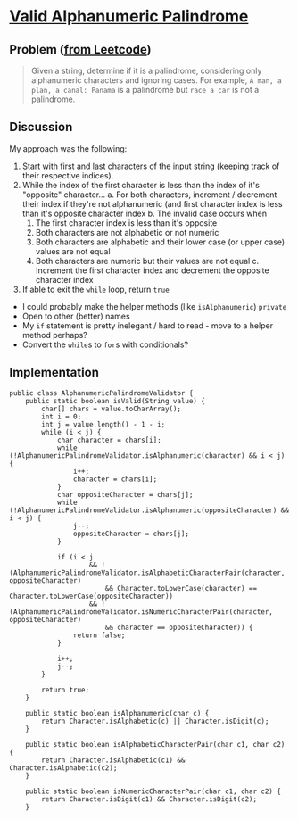 # [Valid Alphanumeric Palindrome](https://leetcode.com/problems/valid-palindrome/description/)

## Problem ([from Leetcode](https://leetcode.com/problems/longest-substring-without-repeating-characters/description/))
> Given a string, determine if it is a palindrome, considering only alphanumeric characters and ignoring cases.
> For example, `A man, a plan, a canal: Panama` is a palindrome but `race a car` is not a palindrome.

## Discussion

My approach was the following:
1. Start with first and last characters of the input string (keeping track of their respective indices).
2. While the index of the first character is less than the index of it's "opposite" character...
   a. For both characters, increment / decrement their index if they're not alphanumeric (and first character index is
      less than it's opposite character index
   b. The invalid case occurs when
      1. The first character index is less than it's opposite
      2. Both characters are not alphabetic or not numeric
      3. Both characters are alphabetic and their lower case (or upper case) values are not equal
      4. Both characters are numeric but their values are not equal
   c. Increment the first character index and decrement the opposite character index
3. If able to exit the `while` loop, return `true`

* I could probably make the helper methods (like `isAlphanumeric`) `private`
* Open to other (better) names
* My `if` statement is pretty inelegant / hard to read - move to a helper method perhaps?
* Convert the `while`s to `for`s with conditionals?

## Implementation

<!-- language: lang-java -->
    public class AlphanumericPalindromeValidator {
        public static boolean isValid(String value) {
            char[] chars = value.toCharArray();
            int i = 0;
            int j = value.length() - 1 - i;
            while (i < j) {
                char character = chars[i];
                while (!AlphanumericPalindromeValidator.isAlphanumeric(character) && i < j) {
                    i++;
                    character = chars[i];
                }
                char oppositeCharacter = chars[j];
                while (!AlphanumericPalindromeValidator.isAlphanumeric(oppositeCharacter) && i < j) {
                    j--;
                    oppositeCharacter = chars[j];
                }

                if (i < j
                        && !(AlphanumericPalindromeValidator.isAlphabeticCharacterPair(character, oppositeCharacter)
                            && Character.toLowerCase(character) == Character.toLowerCase(oppositeCharacter))
                        && !(AlphanumericPalindromeValidator.isNumericCharacterPair(character, oppositeCharacter)
                            && character == oppositeCharacter)) {
                    return false;
                }

                i++;
                j--;
            }

            return true;
        }

        public static boolean isAlphanumeric(char c) {
            return Character.isAlphabetic(c) || Character.isDigit(c);
        }

        public static boolean isAlphabeticCharacterPair(char c1, char c2) {
            return Character.isAlphabetic(c1) && Character.isAlphabetic(c2);
        }

        public static boolean isNumericCharacterPair(char c1, char c2) {
            return Character.isDigit(c1) && Character.isDigit(c2);
        }
